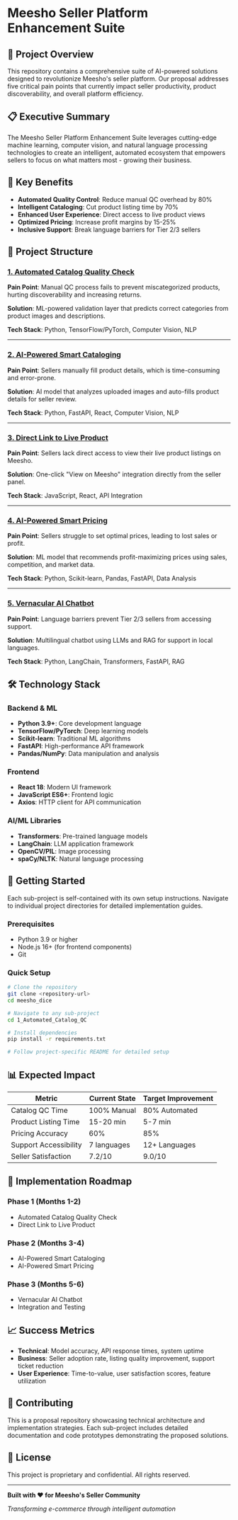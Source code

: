 # Meesho Seller Platform Enhancement Suite

## 🚀 Project Overview

This repository contains a comprehensive suite of AI-powered solutions designed to revolutionize Meesho's seller platform. Our proposal addresses five critical pain points that currently impact seller productivity, product discoverability, and overall platform efficiency.

## 📋 Executive Summary

The Meesho Seller Platform Enhancement Suite leverages cutting-edge machine learning, computer vision, and natural language processing technologies to create an intelligent, automated ecosystem that empowers sellers to focus on what matters most - growing their business.

## 🎯 Key Benefits

- **Automated Quality Control**: Reduce manual QC overhead by 80%
- **Intelligent Cataloging**: Cut product listing time by 70%
- **Enhanced User Experience**: Direct access to live product views
- **Optimized Pricing**: Increase profit margins by 15-25%
- **Inclusive Support**: Break language barriers for Tier 2/3 sellers

## 📁 Project Structure

### [1. Automated Catalog Quality Check](./1_Automated_Catalog_QC/)
**Pain Point**: Manual QC process fails to prevent miscategorized products, hurting discoverability and increasing returns.

**Solution**: ML-powered validation layer that predicts correct categories from product images and descriptions.

**Tech Stack**: Python, TensorFlow/PyTorch, Computer Vision, NLP

---

### [2. AI-Powered Smart Cataloging](./2_AI_Smart_Cataloging/)
**Pain Point**: Sellers manually fill product details, which is time-consuming and error-prone.

**Solution**: AI model that analyzes uploaded images and auto-fills product details for seller review.

**Tech Stack**: Python, FastAPI, React, Computer Vision, NLP

---

### [3. Direct Link to Live Product](./3_Direct_Link_to_Live_Product/)
**Pain Point**: Sellers lack direct access to view their live product listings on Meesho.

**Solution**: One-click "View on Meesho" integration directly from the seller panel.

**Tech Stack**: JavaScript, React, API Integration

---

### [4. AI-Powered Smart Pricing](./4_AI_Smart_Pricing/)
**Pain Point**: Sellers struggle to set optimal prices, leading to lost sales or profit.

**Solution**: ML model that recommends profit-maximizing prices using sales, competition, and market data.

**Tech Stack**: Python, Scikit-learn, Pandas, FastAPI, Data Analysis

---

### [5. Vernacular AI Chatbot](./5_Vernacular_AI_Chatbot/)
**Pain Point**: Language barriers prevent Tier 2/3 sellers from accessing support.

**Solution**: Multilingual chatbot using LLMs and RAG for support in local languages.

**Tech Stack**: Python, LangChain, Transformers, FastAPI, RAG

## 🛠️ Technology Stack

### Backend & ML
- **Python 3.9+**: Core development language
- **TensorFlow/PyTorch**: Deep learning models
- **Scikit-learn**: Traditional ML algorithms
- **FastAPI**: High-performance API framework
- **Pandas/NumPy**: Data manipulation and analysis

### Frontend
- **React 18**: Modern UI framework
- **JavaScript ES6+**: Frontend logic
- **Axios**: HTTP client for API communication

### AI/ML Libraries
- **Transformers**: Pre-trained language models
- **LangChain**: LLM application framework
- **OpenCV/PIL**: Image processing
- **spaCy/NLTK**: Natural language processing

## 🚀 Getting Started

Each sub-project is self-contained with its own setup instructions. Navigate to individual project directories for detailed implementation guides.

### Prerequisites
- Python 3.9 or higher
- Node.js 16+ (for frontend components)
- Git

### Quick Setup
```bash
# Clone the repository
git clone <repository-url>
cd meesho_dice

# Navigate to any sub-project
cd 1_Automated_Catalog_QC

# Install dependencies
pip install -r requirements.txt

# Follow project-specific README for detailed setup
```

## 📊 Expected Impact

| Metric | Current State | Target Improvement |
|--------|---------------|-------------------|
| Catalog QC Time | 100% Manual | 80% Automated |
| Product Listing Time | 15-20 min | 5-7 min |
| Pricing Accuracy | 60% | 85% |
| Support Accessibility | 7 languages | 12+ Languages |
| Seller Satisfaction | 7.2/10 | 9.0/10 |

## 🎯 Implementation Roadmap

### Phase 1 (Months 1-2)
- Automated Catalog Quality Check
- Direct Link to Live Product

### Phase 2 (Months 3-4)
- AI-Powered Smart Cataloging
- AI-Powered Smart Pricing

### Phase 3 (Months 5-6)
- Vernacular AI Chatbot
- Integration and Testing

## 📈 Success Metrics

- **Technical**: Model accuracy, API response times, system uptime
- **Business**: Seller adoption rate, listing quality improvement, support ticket reduction
- **User Experience**: Time-to-value, user satisfaction scores, feature utilization

## 🤝 Contributing

This is a proposal repository showcasing technical architecture and implementation strategies. Each sub-project includes detailed documentation and code prototypes demonstrating the proposed solutions.

## 📄 License

This project is proprietary and confidential. All rights reserved.

---

**Built with ❤️ for Meesho's Seller Community**

*Transforming e-commerce through intelligent automation*

